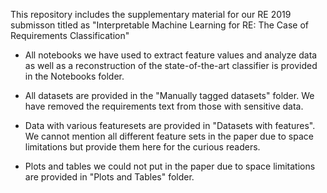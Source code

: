 This repository includes the supplementary material for our RE 2019 submisson titled as "Interpretable Machine Learning for RE: The Case of Requirements Classification"

- All notebooks we have used to extract feature values and analyze data as well as a reconstruction of the state-of-the-art classifier is provided in the Notebooks folder.

- All datasets are provided in the "Manually tagged datasets" folder. We have removed the requirements text from those with sensitive data.

- Data with various featuresets are provided in "Datasets with features". We cannot mention all different feature sets in the paper due to space limitations but provide them here for the curious readers.

- Plots and tables we could not put in the paper due to space limitations are provided in "Plots and Tables" folder. 

